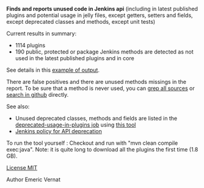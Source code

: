 **Finds and reports unused code in Jenkins api** (including in latest published plugins and potential usage in jelly files, except getters, setters and fields, except deprecated classes and methods, except unit tests)

Current results in summary:
* 1114 plugins
* 190 public, protected or package Jenkins methods are detected as not used in the latest published plugins and in core

See details in this [example of output](../blob/master/Output_example.html).

There are false positives and there are unused methods missings in the report.
To be sure that a method is never used, you can [grep all sources](https://wiki.jenkins-ci.org/display/JENKINS/Grepping+all+sources) or [search in github](https://github.com/search?type=Code&q=user%3Ajenkinsci+SomeClass.staticMethod) directly.

See also:
* Unused deprecated classes, methods and fields are listed in the [deprecated-usage-in-plugins job](https://ci.jenkins-ci.org/view/Infrastructure/job/infra_deprecated-usage-in-plugins/ws/target/output.html#deprecatedApiNotUsed) using [this tool](https://github.com/jenkins-infra/deprecated-usage-in-plugins)
* [Jenkins policy for API deprecation](https://issues.jenkins-ci.org/browse/JENKINS-31035)

To run the tool yourself : Checkout and run with "mvn clean compile exec:java".
Note: it is quite long to download all the plugins the first time (1.8 GB).

[License MIT](../blob/master/LICENSE.txt)

Author Emeric Vernat
